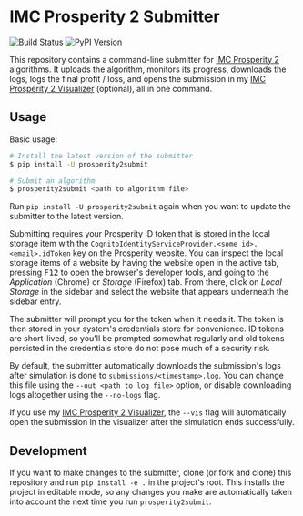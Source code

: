 # IMC Prosperity 2 Submitter

[![Build Status](https://github.com/jmerle/imc-prosperity-2-submitter/workflows/Build/badge.svg)](https://github.com/jmerle/imc-prosperity-2-submitter/actions/workflows/build.yml)
[![PyPI Version](https://img.shields.io/pypi/v/prosperity2submit)](https://pypi.org/project/prosperity2submit/)

This repository contains a command-line submitter for [IMC Prosperity 2](https://prosperity.imc.com/) algorithms. It uploads the algorithm, monitors its progress, downloads the logs, logs the final profit / loss, and opens the submission in my [IMC Prosperity 2 Visualizer](https://github.com/jmerle/imc-prosperity-2-visualizer) (optional), all in one command.

## Usage

Basic usage:
```sh
# Install the latest version of the submitter
$ pip install -U prosperity2submit

# Submit an algorithm
$ prosperity2submit <path to algorithm file>
```

Run `pip install -U prosperity2submit` again when you want to update the submitter to the latest version.

Submitting requires your Prosperity ID token that is stored in the local storage item with the `CognitoIdentityServiceProvider.<some id>.<email>.idToken` key on the Prosperity website. You can inspect the local storage items of a website by having the website open in the active tab, pressing <kbd>F12</kbd> to open the browser's developer tools, and going to the _Application_ (Chrome) or _Storage_ (Firefox) tab. From there, click on _Local Storage_ in the sidebar and select the website that appears underneath the sidebar entry.

The submitter will prompt you for the token when it needs it. The token is then stored in your system's credentials store for convenience. ID tokens are short-lived, so you'll be prompted somewhat regularly and old tokens persisted in the credentials store do not pose much of a security risk.

By default, the submitter automatically downloads the submission's logs after simulation is done to `submissions/<timestamp>.log`. You can change this file using the `--out <path to log file>` option, or disable downloading logs altogether using the `--no-logs` flag.

If you use my [IMC Prosperity 2 Visualizer](https://github.com/jmerle/imc-prosperity-2-visualizer), the `--vis` flag will automatically open the submission in the visualizer after the simulation ends successfully.

## Development

If you want to make changes to the submitter, clone (or fork and clone) this repository and run `pip install -e .` in the project's root. This installs the project in editable mode, so any changes you make are automatically taken into account the next time you run `prosperity2submit`.
